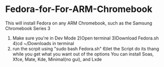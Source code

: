 # Fedora-for-For-ARM-Chromebook
This will install Fedora on any ARM Chromebook, such as the Samsung Chromebook Series 3
1) Make sure you're in Dev Mode
2)Open terminal
3)Download Fedora.sh
4)cd ~/Downloads in terminal
5) run the scrpit using "sudo bash Fedora.sh"
6)let the Script do its thang while you get what you want out of the options
You can install Soas, Xfce, Mate, Kde, Minimal(no gui), and Lxde
